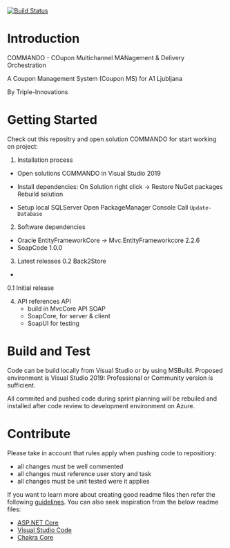 [![Build Status](https://dev.azure.com/triple-innovations-overlord/COMMANDO/_apis/build/status/COMMANDO?branchName=master)](https://dev.azure.com/triple-innovations-overlord/COMMANDO/_build/latest?definitionId=12)

# Introduction 

  COMMANDO - COupon Multichannel MANagement & Delivery Orchestration 

  A Coupon Management System (Coupon MS) for A1 Ljubljana 

  By Triple-Innovations 

# Getting Started
Check out this repositry and open solution COMMANDO for start working on project:
1.	Installation process 
  - Open solutions COMMANDO in Visual Studio 2019

  - Install dependencies:
    On Solution right click -> Restore NuGet packages
    Rebuild solution

  - Setup local SQLServer
    Open PackageManager Console
    Call `Update-Database`

2.	Software dependencies 
  - Oracle EntityFrameworkCore -> Mvc.EntityFrameworkcore 2.2.6 
  - SoapCode 1.0.0
3.	Latest releases 
  0.2 Back2Store
  - 
  0.1 Initial release

4.	API references 
  API
    - build in MvcCore API
  SOAP 
    - SoapCore, for server & client
    - SoapUI for testing

# Build and Test
Code can be build locally from Visual Studio or by using MSBuild. Proposed environment is Visual Studio 2019: Professional or Community version is sufficient. 

All commited and pushed code during sprint planning will be rebuiled and installed after code review to development environment on Azure.

# Contribute
Please take in account that rules apply when pushing code to repositiory:
 - all changes must be well commented 
 - all changes must reference user story and task
 - all changes must be unit tested were it applies

If you want to learn more about creating good readme files then refer the following [guidelines](https://docs.microsoft.com/en-us/azure/devops/repos/git/create-a-readme?view=azure-devops). You can also seek inspiration from the below readme files:
- [ASP.NET Core](https://github.com/aspnet/Home)
- [Visual Studio Code](https://github.com/Microsoft/vscode)
- [Chakra Core](https://github.com/Microsoft/ChakraCore)